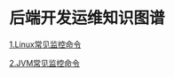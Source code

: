 # 后端开发运维知识图谱

[1.Linux常见监控命令](https://github.com/ZenOfAutumn/develper-operation-maintenance/blob/master/src/main/resource/Linux%E5%B8%B8%E8%A7%81%E7%9B%91%E6%8E%A7%E5%91%BD%E4%BB%A4.md)

[2.JVM常见监控命令](https://github.com/ZenOfAutumn/develper-operation-maintenance/blob/master/src/main/resource/JVM%E5%B8%B8%E8%A7%81%E7%9B%91%E6%8E%A7%E5%91%BD%E4%BB%A4.md)
